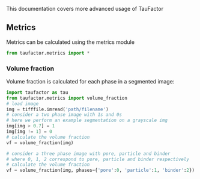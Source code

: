 This documentation covers more advanced usage of TauFactor

## Metrics

Metrics can be calculated using the metrics module
```python
from taufactor.metrics import *
```

### Volume fraction
Volume fraction is calculated for each phase in a segmented image:
```python
import taufactor as tau
from taufactor.metrics import volume_fraction 
# load image
img = tifffile.imread('path/filename')
# consider a two phase image with 1s and 0s
# here we perform an example segmentation on a grayscale img
img[img > 0.7] = 1
img[img != 1] = 0
# calculate the volume fraction
vf = volume_fraction(img)

# consider a three phase image with pore, particle and binder
# where 0, 1, 2 correspond to pore, particle and binder respectively
# calculate the volume fraction
vf = volume_fraction(img, phases={'pore':0, 'particle':1, 'binder':2})
```

